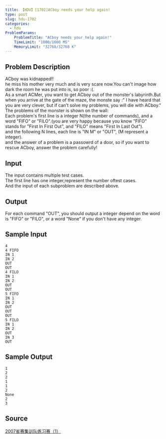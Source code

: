 ```yaml
---
title: 【HDU】[1702]ACboy needs your help again!
type: post
slug: hdu-1702
categories:
  - hdu
ProblemParams:
    ProblemTitle: "ACboy needs your help again!"
    TimeLimit: "1000/1000 MS"
    MemoryLimit: "32768/32768 K"
---
```


## Problem Description

ACboy was kidnapped!!  
he miss his mother very much and is very scare now.You can't image how dark the room he was put into is, so poor :(.  
As a smart ACMer, you want to get ACboy out of the monster's labyrinth.But when you arrive at the gate of the maze, the monste say :" I have heard that you are very clever, but if can't solve my problems, you will die with ACboy."  
The problems of the monster is shown on the wall:  
Each problem's first line is a integer N(the number of commands), and a word "FIFO" or "FILO".(you are very happy because you know "FIFO" stands for "First In First Out", and "FILO" means "First In Last Out").  
and the following N lines, each line is "IN M" or "OUT", (M represent a integer).  
and the answer of a problem is a passowrd of a door, so if you want to rescue ACboy, answer the problem carefully!

## Input

The input contains multiple test cases.  
The first line has one integer,represent the number oftest cases.  
And the input of each subproblem are described above.

## Output

For each command "OUT", you should output a integer depend on the word is "FIFO" or "FILO", or a word "None" if you don't have any integer.

## Sample Input

```
4
4 FIFO
IN 1
IN 2
OUT
OUT
4 FILO
IN 1
IN 2
OUT
OUT
5 FIFO
IN 1
IN 2
OUT
OUT
OUT
5 FILO
IN 1
IN 2
OUT
IN 3
OUT
```

## Sample Output

```
1
2
2
1
1
2
None
2
3
```

## Source

[2007省赛集训队练习赛（1）](https://acm.hdu.edu.cn//search.php?field=problem&key=2007%CA%A1%C8%FC%BC%AF%D1%B5%B6%D3%C1%B7%CF%B0%C8%FC%A3%A81%A3%A9&source=1&searchmode=source)
